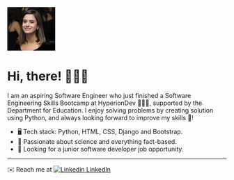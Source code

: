<img src="https://github.com/juliaalencarb/juliaalencarb/blob/736c7902c0b37f2201c4d86ef250e2055b5dd1ec/icon/profile-picture.png" width="110" height="100" />

# Hi, there! 🙋🏻‍♀️
I am an aspiring Software Engineer who just finished a Software Engineering Skills Bootcamp at HyperionDev 👩🏻‍💻, supported by the Department for Education.
I enjoy solving problems by creating solution using Python, and always looking forward to improve my skills 🚀!
 - 🖥️ Tech stack: Python, HTML, CSS, Django and Bootstrap.
 - 🔭 Passionate about science and everything fact-based.
 - 🔮 Looking for a junior software developer job opportunity.

---

✉️ Reach me at [![Linkedin](https://i.stack.imgur.com/gVE0j.png) LinkedIn](https://www.linkedin.com/in/júlia-barbosa-b3457941/)
